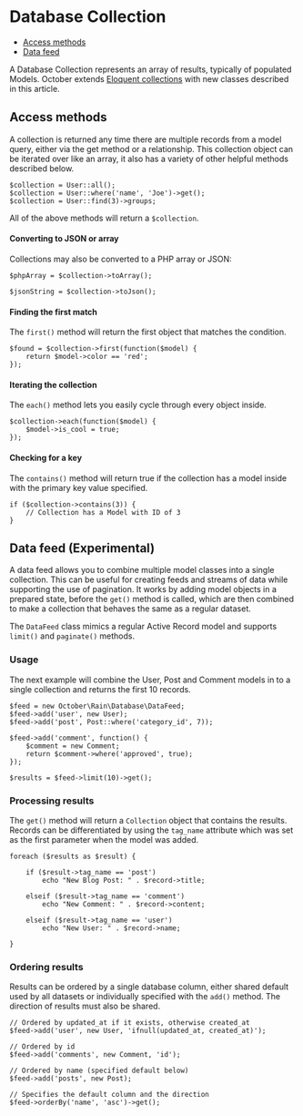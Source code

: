 # Database Collection

- [Access methods](#access-methods)
- [Data feed](#data-feed)

A Database Collection represents an array of results, typically of populated Models. October extends [Eloquent collections](http://laravel.com/docs/eloquent#collections) with new classes described in this article.

<a name="access-methods"></a>
## Access methods

A collection is returned any time there are multiple records from a model query, either via the get method or a relationship. This collection object can be iterated over like an array, it also has a variety of other helpful methods described below.

    $collection = User::all();
    $collection = User::where('name', 'Joe')->get();
    $collection = User::find(3)->groups;

All of the above methods will return a `$collection`.

#### Converting to JSON or array

Collections may also be converted to a PHP array or JSON:

    $phpArray = $collection->toArray();

    $jsonString = $collection->toJson();

#### Finding the first match

The `first()` method will return the first object that matches the condition.

    $found = $collection->first(function($model) {
        return $model->color == 'red';
    });

#### Iterating the collection

The `each()` method lets you easily cycle through every object inside.

    $collection->each(function($model) {
        $model->is_cool = true;
    });

#### Checking for a key

The `contains()` method will return true if the collection has a model inside with the primary key value specified.

    if ($collection->contains(3)) {
        // Collection has a Model with ID of 3
    }

<a name="data-feed"></a>
## Data feed (Experimental)

A data feed allows you to combine multiple model classes into a single collection. This can be useful for creating feeds and streams of data while supporting the use of pagination. It works by adding model objects in a prepared state, before the `get()` method is called, which are then combined to make a collection that behaves the same as a regular dataset.

The `DataFeed` class mimics a regular Active Record model and supports `limit()` and `paginate()` methods.

<a name="data-feed-usage"></a>
### Usage

The next example will combine the User, Post and Comment models in to a single collection and returns the first 10 records.

    $feed = new October\Rain\Database\DataFeed;
    $feed->add('user', new User);
    $feed->add('post', Post::where('category_id', 7));

    $feed->add('comment', function() {
        $comment = new Comment;
        return $comment->where('approved', true);
    });

    $results = $feed->limit(10)->get();

<a name="data-feed-processing"></a>
### Processing results

The `get()` method will return a `Collection` object that contains the results. Records can be differentiated by using the `tag_name` attribute which was set as the first parameter when the model was added.

    foreach ($results as $result) {

        if ($result->tag_name == 'post')
            echo "New Blog Post: " . $record->title;

        elseif ($result->tag_name == 'comment')
            echo "New Comment: " . $record->content;

        elseif ($result->tag_name == 'user')
            echo "New User: " . $record->name;

    }

<a name="data-feed-ordering"></a>
### Ordering results

Results can be ordered by a single database column, either shared default used by all datasets or individually specified with the `add()` method. The direction of results must also be shared.

    // Ordered by updated_at if it exists, otherwise created_at
    $feed->add('user', new User, 'ifnull(updated_at, created_at)');

    // Ordered by id
    $feed->add('comments', new Comment, 'id');

    // Ordered by name (specified default below)
    $feed->add('posts', new Post);

    // Specifies the default column and the direction
    $feed->orderBy('name', 'asc')->get();
